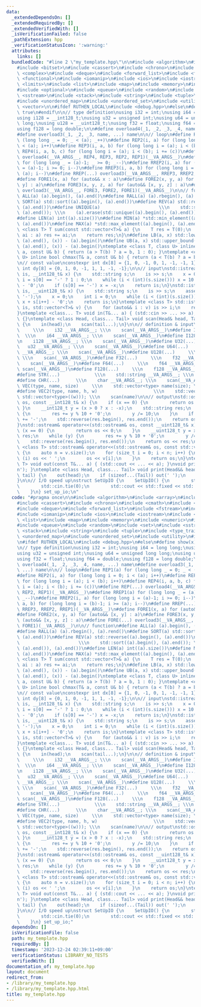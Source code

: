 ```yaml
---
data:
  _extendedDependsOn: []
  _extendedRequiredBy: []
  _extendedVerifiedWith: []
  _isVerificationFailed: false
  _pathExtension: hpp
  _verificationStatusIcon: ':warning:'
  attributes:
    links: []
  bundledCode: "#line 2 \"my_template.hpp\"\n\n#include <algorithm>\n#include <array>\n\
    #include <bitset>\n#include <cassert>\n#include <chrono>\n#include <cmath>\n#include\
    \ <complex>\n#include <deque>\n#include <forward_list>\n#include <fstream>\n#include\
    \ <functional>\n#include <iomanip>\n#include <ios>\n#include <iostream>\n#include\
    \ <limits>\n#include <list>\n#include <map>\n#include <memory>\n#include <numeric>\n\
    #include <optional>\n#include <queue>\n#include <random>\n#include <set>\n#include\
    \ <sstream>\n#include <stack>\n#include <string>\n#include <tuple>\n#include <type_traits>\n\
    #include <unordered_map>\n#include <unordered_set>\n#include <utility>\n#include\
    \ <vector>\n\n#ifdef RUTHEN_LOCAL\n#include <debug.hpp>\n#else\n#define show(x)\
    \ true\n#endif\n\n// type definition\nusing i32 = int;\nusing i64 = long long;\n\
    using i128 = __int128_t;\nusing u32 = unsigned int;\nusing u64 = unsigned long\
    \ long;\nusing u128 = __uint128_t;\nusing f32 = float;\nusing f64 = double;\n\
    using f128 = long double;\n\n#define overload4(_1, _2, _3, _4, name, ...) name\n\
    #define overload3(_1, _2, _3, name, ...) name\n\n// loop\n#define REP1(a) for\
    \ (long long _ = 0; _ < (a); _++)\n#define REP2(i, a) for (long long i = 0; i\
    \ < (a); i++)\n#define REP3(i, a, b) for (long long i = (a); i < (b); i++)\n#define\
    \ REP4(i, a, b, c) for (long long i = (a); i < (b); i += (c))\n#define REP(...)\
    \ overload4(__VA_ARGS__, REP4, REP3, REP2, REP1)(__VA_ARGS__)\n#define RREP1(a)\
    \ for (long long _ = (a)-1; _ >= 0; _--)\n#define RREP2(i, a) for (long long i\
    \ = (a)-1; i >= 0; i--)\n#define RREP3(i, a, b) for (long long i = (b)-1; i >=\
    \ (a); i--)\n#define RREP(...) overload3(__VA_ARGS__, RREP3, RREP2, RREP1)(__VA_ARGS__)\n\
    #define FORE1(x, a) for (auto&& x : a)\n#define FORE2(x, y, a) for (auto&& [x,\
    \ y] : a)\n#define FORE3(x, y, z, a) for (auto&& [x, y, z] : a)\n#define FORE(...)\
    \ overload3(__VA_ARGS__, FORE3, FORE2, FORE1)(__VA_ARGS__)\n\n// function\n#define\
    \ ALL(a) (a).begin(), (a).end()\n#define RALL(a) (a).rbegin(), (a).rend()\n#define\
    \ SORT(a) std::sort((a).begin(), (a).end())\n#define REV(a) std::reverse((a).begin(),\
    \ (a).end())\n#define UNIQUE(a)                      \\\n    std::sort((a).begin(),\
    \ (a).end()); \\\n    (a).erase(std::unique((a).begin(), (a).end()), (a).end())\n\
    #define LEN(a) int((a).size())\n#define MIN(a) *std::min_element((a).begin(),\
    \ (a).end())\n#define MAX(a) *std::max_element((a).begin(), (a).end())\ntemplate\
    \ <class T> T sum(const std::vector<T>& a) {\n    T res = T(0);\n    for (auto&&\
    \ ai : a) res += ai;\n    return res;\n}\n#define LB(a, x) std::lower_bound((a).begin(),\
    \ (a).end(), (x)) - (a).begin()\n#define UB(a, x) std::upper_bound((a).begin(),\
    \ (a).end(), (x)) - (a).begin()\ntemplate <class T, class U> inline bool chmin(T&\
    \ a, const U& b) { return (a > T(b) ? a = b, 1 : 0); }\ntemplate <class T, class\
    \ U> inline bool chmax(T& a, const U& b) { return (a < T(b) ? a = b, 1 : 0); }\n\
    \n// const value\nconstexpr int dx[8] = {1, 0, -1, 0, 1, -1, -1, 1};\nconstexpr\
    \ int dy[8] = {0, 1, 0, -1, 1, 1, -1, -1};\n\n// input\nstd::istream& operator>>(std::istream&\
    \ is, __int128_t& x) {\n    std::string s;\n    is >> s;\n    x = 0;\n    int\
    \ i = s[0] == '-' ? 1 : 0;\n    while (i < (int)(s.size())) x = 10 * x + s[i++]\
    \ - '0';\n    if (s[0] == '-') x = -x;\n    return is;\n}\nstd::istream& operator>>(std::istream&\
    \ is, __uint128_t& x) {\n    std::string s;\n    is >> s;\n    assert(s[0] !=\
    \ '-');\n    x = 0;\n    int i = 0;\n    while (i < (int)(s.size())) x = 10 *\
    \ x + s[i++] - '0';\n    return is;\n}\ntemplate <class T> std::istream& operator>>(std::istream&\
    \ is, std::vector<T>& v) {\n    for (auto&& i : v) is >> i;\n    return is;\n\
    }\ntemplate <class... T> void in(T&... a) { (std::cin >> ... >> a); }\nvoid scan()\
    \ {}\ntemplate <class Head, class... Tail> void scan(Head& head, Tail&... tail)\
    \ {\n    in(head);\n    scan(tail...);\n}\n\n// definition & input\n#define I32(...)\
    \     \\\n    i32 __VA_ARGS__; \\\n    scan(__VA_ARGS__)\n#define I64(...)   \
    \  \\\n    i64 __VA_ARGS__; \\\n    scan(__VA_ARGS__)\n#define I128(...)     \\\
    \n    i128 __VA_ARGS__; \\\n    scan(__VA_ARGS__)\n#define U32(...)     \\\n \
    \   u32 __VA_ARGS__; \\\n    scan(__VA_ARGS__)\n#define U64(...)     \\\n    u64\
    \ __VA_ARGS__; \\\n    scan(__VA_ARGS__)\n#define U128(...)     \\\n    u128 __VA_ARGS__;\
    \ \\\n    scan(__VA_ARGS__)\n#define F32(...)     \\\n    f32 __VA_ARGS__; \\\n\
    \    scan(__VA_ARGS__)\n#define F64(...)     \\\n    f64 __VA_ARGS__; \\\n   \
    \ scan(__VA_ARGS__)\n#define F128(...)     \\\n    f128 __VA_ARGS__; \\\n    scan(__VA_ARGS__)\n\
    #define STR(...)             \\\n    std::string __VA_ARGS__; \\\n    scan(__VA_ARGS__)\n\
    #define CHR(...)      \\\n    char __VA_ARGS__; \\\n    scan(__VA_ARGS__)\n#define\
    \ VEC(type, name, size)     \\\n    std::vector<type> name(size); \\\n    scan(name)\n\
    #define VEC2(type, name, h, w)                     \\\n    std::vector name((h),\
    \ std::vector<type>((w))); \\\n    scan(name)\n\n// output\nstd::ostream& operator<<(std::ostream&\
    \ os, const __int128_t& x) {\n    if (x == 0) {\n        return os << 0;\n   \
    \ }\n    __int128_t y = (x > 0 ? x : -x);\n    std::string res;\n    while (y)\
    \ {\n        res += y % 10 + '0';\n        y /= 10;\n    }\n    if (x < 0) res\
    \ += '-';\n    std::reverse(res.begin(), res.end());\n    return os << res;\n\
    }\nstd::ostream& operator<<(std::ostream& os, const __uint128_t& x) {\n    if\
    \ (x == 0) {\n        return os << 0;\n    }\n    __uint128_t y = x;\n    std::string\
    \ res;\n    while (y) {\n        res += y % 10 + '0';\n        y /= 10;\n    }\n\
    \    std::reverse(res.begin(), res.end());\n    return os << res;\n}\ntemplate\
    \ <class T> std::ostream& operator<<(std::ostream& os, const std::vector<T>& v)\
    \ {\n    auto n = v.size();\n    for (size_t i = 0; i < n; i++) {\n        if\
    \ (i) os << ' ';\n        os << v[i];\n    }\n    return os;\n}\ntemplate <class...\
    \ T> void out(const T&... a) { (std::cout << ... << a); }\nvoid print() { out('\\\
    n'); }\ntemplate <class Head, class... Tail> void print(Head&& head, Tail&&...\
    \ tail) {\n    out(head);\n    if (sizeof...(Tail)) out(' ');\n    print(tail...);\n\
    }\n\n// I/O speed up\nstruct SetUpIO {\n    SetUpIO() {\n        std::ios::sync_with_stdio(false);\n\
    \        std::cin.tie(0);\n        std::cout << std::fixed << std::setprecision(15);\n\
    \    }\n} set_up_io;\n"
  code: "#pragma once\n\n#include <algorithm>\n#include <array>\n#include <bitset>\n\
    #include <cassert>\n#include <chrono>\n#include <cmath>\n#include <complex>\n\
    #include <deque>\n#include <forward_list>\n#include <fstream>\n#include <functional>\n\
    #include <iomanip>\n#include <ios>\n#include <iostream>\n#include <limits>\n#include\
    \ <list>\n#include <map>\n#include <memory>\n#include <numeric>\n#include <optional>\n\
    #include <queue>\n#include <random>\n#include <set>\n#include <sstream>\n#include\
    \ <stack>\n#include <string>\n#include <tuple>\n#include <type_traits>\n#include\
    \ <unordered_map>\n#include <unordered_set>\n#include <utility>\n#include <vector>\n\
    \n#ifdef RUTHEN_LOCAL\n#include <debug.hpp>\n#else\n#define show(x) true\n#endif\n\
    \n// type definition\nusing i32 = int;\nusing i64 = long long;\nusing i128 = __int128_t;\n\
    using u32 = unsigned int;\nusing u64 = unsigned long long;\nusing u128 = __uint128_t;\n\
    using f32 = float;\nusing f64 = double;\nusing f128 = long double;\n\n#define\
    \ overload4(_1, _2, _3, _4, name, ...) name\n#define overload3(_1, _2, _3, name,\
    \ ...) name\n\n// loop\n#define REP1(a) for (long long _ = 0; _ < (a); _++)\n\
    #define REP2(i, a) for (long long i = 0; i < (a); i++)\n#define REP3(i, a, b)\
    \ for (long long i = (a); i < (b); i++)\n#define REP4(i, a, b, c) for (long long\
    \ i = (a); i < (b); i += (c))\n#define REP(...) overload4(__VA_ARGS__, REP4, REP3,\
    \ REP2, REP1)(__VA_ARGS__)\n#define RREP1(a) for (long long _ = (a)-1; _ >= 0;\
    \ _--)\n#define RREP2(i, a) for (long long i = (a)-1; i >= 0; i--)\n#define RREP3(i,\
    \ a, b) for (long long i = (b)-1; i >= (a); i--)\n#define RREP(...) overload3(__VA_ARGS__,\
    \ RREP3, RREP2, RREP1)(__VA_ARGS__)\n#define FORE1(x, a) for (auto&& x : a)\n\
    #define FORE2(x, y, a) for (auto&& [x, y] : a)\n#define FORE3(x, y, z, a) for\
    \ (auto&& [x, y, z] : a)\n#define FORE(...) overload3(__VA_ARGS__, FORE3, FORE2,\
    \ FORE1)(__VA_ARGS__)\n\n// function\n#define ALL(a) (a).begin(), (a).end()\n\
    #define RALL(a) (a).rbegin(), (a).rend()\n#define SORT(a) std::sort((a).begin(),\
    \ (a).end())\n#define REV(a) std::reverse((a).begin(), (a).end())\n#define UNIQUE(a)\
    \                      \\\n    std::sort((a).begin(), (a).end()); \\\n    (a).erase(std::unique((a).begin(),\
    \ (a).end()), (a).end())\n#define LEN(a) int((a).size())\n#define MIN(a) *std::min_element((a).begin(),\
    \ (a).end())\n#define MAX(a) *std::max_element((a).begin(), (a).end())\ntemplate\
    \ <class T> T sum(const std::vector<T>& a) {\n    T res = T(0);\n    for (auto&&\
    \ ai : a) res += ai;\n    return res;\n}\n#define LB(a, x) std::lower_bound((a).begin(),\
    \ (a).end(), (x)) - (a).begin()\n#define UB(a, x) std::upper_bound((a).begin(),\
    \ (a).end(), (x)) - (a).begin()\ntemplate <class T, class U> inline bool chmin(T&\
    \ a, const U& b) { return (a > T(b) ? a = b, 1 : 0); }\ntemplate <class T, class\
    \ U> inline bool chmax(T& a, const U& b) { return (a < T(b) ? a = b, 1 : 0); }\n\
    \n// const value\nconstexpr int dx[8] = {1, 0, -1, 0, 1, -1, -1, 1};\nconstexpr\
    \ int dy[8] = {0, 1, 0, -1, 1, 1, -1, -1};\n\n// input\nstd::istream& operator>>(std::istream&\
    \ is, __int128_t& x) {\n    std::string s;\n    is >> s;\n    x = 0;\n    int\
    \ i = s[0] == '-' ? 1 : 0;\n    while (i < (int)(s.size())) x = 10 * x + s[i++]\
    \ - '0';\n    if (s[0] == '-') x = -x;\n    return is;\n}\nstd::istream& operator>>(std::istream&\
    \ is, __uint128_t& x) {\n    std::string s;\n    is >> s;\n    assert(s[0] !=\
    \ '-');\n    x = 0;\n    int i = 0;\n    while (i < (int)(s.size())) x = 10 *\
    \ x + s[i++] - '0';\n    return is;\n}\ntemplate <class T> std::istream& operator>>(std::istream&\
    \ is, std::vector<T>& v) {\n    for (auto&& i : v) is >> i;\n    return is;\n\
    }\ntemplate <class... T> void in(T&... a) { (std::cin >> ... >> a); }\nvoid scan()\
    \ {}\ntemplate <class Head, class... Tail> void scan(Head& head, Tail&... tail)\
    \ {\n    in(head);\n    scan(tail...);\n}\n\n// definition & input\n#define I32(...)\
    \     \\\n    i32 __VA_ARGS__; \\\n    scan(__VA_ARGS__)\n#define I64(...)   \
    \  \\\n    i64 __VA_ARGS__; \\\n    scan(__VA_ARGS__)\n#define I128(...)     \\\
    \n    i128 __VA_ARGS__; \\\n    scan(__VA_ARGS__)\n#define U32(...)     \\\n \
    \   u32 __VA_ARGS__; \\\n    scan(__VA_ARGS__)\n#define U64(...)     \\\n    u64\
    \ __VA_ARGS__; \\\n    scan(__VA_ARGS__)\n#define U128(...)     \\\n    u128 __VA_ARGS__;\
    \ \\\n    scan(__VA_ARGS__)\n#define F32(...)     \\\n    f32 __VA_ARGS__; \\\n\
    \    scan(__VA_ARGS__)\n#define F64(...)     \\\n    f64 __VA_ARGS__; \\\n   \
    \ scan(__VA_ARGS__)\n#define F128(...)     \\\n    f128 __VA_ARGS__; \\\n    scan(__VA_ARGS__)\n\
    #define STR(...)             \\\n    std::string __VA_ARGS__; \\\n    scan(__VA_ARGS__)\n\
    #define CHR(...)      \\\n    char __VA_ARGS__; \\\n    scan(__VA_ARGS__)\n#define\
    \ VEC(type, name, size)     \\\n    std::vector<type> name(size); \\\n    scan(name)\n\
    #define VEC2(type, name, h, w)                     \\\n    std::vector name((h),\
    \ std::vector<type>((w))); \\\n    scan(name)\n\n// output\nstd::ostream& operator<<(std::ostream&\
    \ os, const __int128_t& x) {\n    if (x == 0) {\n        return os << 0;\n   \
    \ }\n    __int128_t y = (x > 0 ? x : -x);\n    std::string res;\n    while (y)\
    \ {\n        res += y % 10 + '0';\n        y /= 10;\n    }\n    if (x < 0) res\
    \ += '-';\n    std::reverse(res.begin(), res.end());\n    return os << res;\n\
    }\nstd::ostream& operator<<(std::ostream& os, const __uint128_t& x) {\n    if\
    \ (x == 0) {\n        return os << 0;\n    }\n    __uint128_t y = x;\n    std::string\
    \ res;\n    while (y) {\n        res += y % 10 + '0';\n        y /= 10;\n    }\n\
    \    std::reverse(res.begin(), res.end());\n    return os << res;\n}\ntemplate\
    \ <class T> std::ostream& operator<<(std::ostream& os, const std::vector<T>& v)\
    \ {\n    auto n = v.size();\n    for (size_t i = 0; i < n; i++) {\n        if\
    \ (i) os << ' ';\n        os << v[i];\n    }\n    return os;\n}\ntemplate <class...\
    \ T> void out(const T&... a) { (std::cout << ... << a); }\nvoid print() { out('\\\
    n'); }\ntemplate <class Head, class... Tail> void print(Head&& head, Tail&&...\
    \ tail) {\n    out(head);\n    if (sizeof...(Tail)) out(' ');\n    print(tail...);\n\
    }\n\n// I/O speed up\nstruct SetUpIO {\n    SetUpIO() {\n        std::ios::sync_with_stdio(false);\n\
    \        std::cin.tie(0);\n        std::cout << std::fixed << std::setprecision(15);\n\
    \    }\n} set_up_io;"
  dependsOn: []
  isVerificationFile: false
  path: my_template.hpp
  requiredBy: []
  timestamp: '2023-12-24 02:39:11+09:00'
  verificationStatus: LIBRARY_NO_TESTS
  verifiedWith: []
documentation_of: my_template.hpp
layout: document
redirect_from:
- /library/my_template.hpp
- /library/my_template.hpp.html
title: my_template.hpp
---
```

